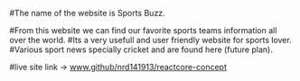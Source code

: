 #The name of the website is Sports Buzz.

#From this website we can find our favorite sports teams information all over the world.
#Its a very usefull and user friendly website for sports lover.
#Various sport news specially cricket and are found here (future plan).



#live site link
-> www.github/nrd141913/reactcore-concept